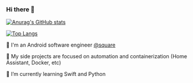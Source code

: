 ### Hi there 👋

[![Anurag's GitHub stats](https://github-readme-stats.vercel.app/api?username=simonsickle&theme=darcula&count_private=true)](https://github.com/anuraghazra/github-readme-stats)

[![Top Langs](https://github-readme-stats.vercel.app/api/top-langs/?username=anuraghazra&layout=compact&theme=darcula)](https://github.com/anuraghazra/github-readme-stats)

:iphone: I'm an Android software engineer [@square](https://github.com/square)

:robot: My side projects are focused on automation and containerization (Home Assistant, Docker, etc)

:seedling: I’m currently learning Swift and Python
